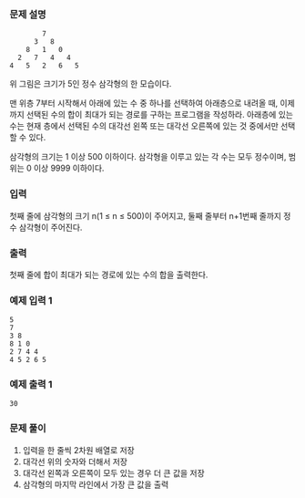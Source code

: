 ### 문제 설명
```
        7
      3   8
    8   1   0
  2   7   4   4
4   5   2   6   5
```
위 그림은 크기가 5인 정수 삼각형의 한 모습이다.

맨 위층 7부터 시작해서 아래에 있는 수 중 하나를 선택하여 아래층으로 내려올 때, 이제까지 선택된 수의 합이 최대가 되는 경로를 구하는 프로그램을 작성하라. 아래층에 있는 수는 현재 층에서 선택된 수의 대각선 왼쪽 또는 대각선 오른쪽에 있는 것 중에서만 선택할 수 있다.

삼각형의 크기는 1 이상 500 이하이다. 삼각형을 이루고 있는 각 수는 모두 정수이며, 범위는 0 이상 9999 이하이다.

### 입력
첫째 줄에 삼각형의 크기 n(1 ≤ n ≤ 500)이 주어지고, 둘째 줄부터 n+1번째 줄까지 정수 삼각형이 주어진다.

### 출력
첫째 줄에 합이 최대가 되는 경로에 있는 수의 합을 출력한다.

### 예제 입력 1
```
5
7
3 8
8 1 0
2 7 4 4
4 5 2 6 5
```

### 예제 출력 1
```
30
```

### 문제 풀이
1. 입력을 한 줄씩 2차원 배열로 저장
2. 대각선 위의 숫자와 더해서 저장
3. 대각선 왼쪽과 오른쪽이 모두 있는 경우 더 큰 값을 저장
4. 삼각형의 마지막 라인에서 가장 큰 값을 출력